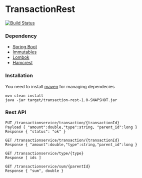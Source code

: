 TransactionRest
=================

[![Build Status](https://travis-ci.org/firstthumb/TransactionRest.svg?branch=master)](https://travis-ci.org/firstthumb/TransactionRest)

### Dependency
* [Spring Boot](http://projects.spring.io/spring-boot/)
* [Immutables](http://immutables.github.io)
* [Lombok](https://projectlombok.org/)
* [Hamcrest](http://hamcrest.org/)

### Installation
You need to install [maven](https://maven.apache.org/) for managing dependecies

```
mvn clean install
java -jar target/transaction-rest-1.0-SNAPSHOT.jar
```
### Rest API
```
PUT /transactionservice/transaction/{transactionId}
Payload { "amount":double,"type":string, "parent_id":long }
Response { "status": "ok" }

GET /transactionservice/transaction/{transactionId}
Response { "amount":double,"type":string,"parent_id":long }

GET /transactionservice/type/{type}
Response [ ids ]

GET /transactionservice/sum/{parentId}
Response { "sum", double } 
```

